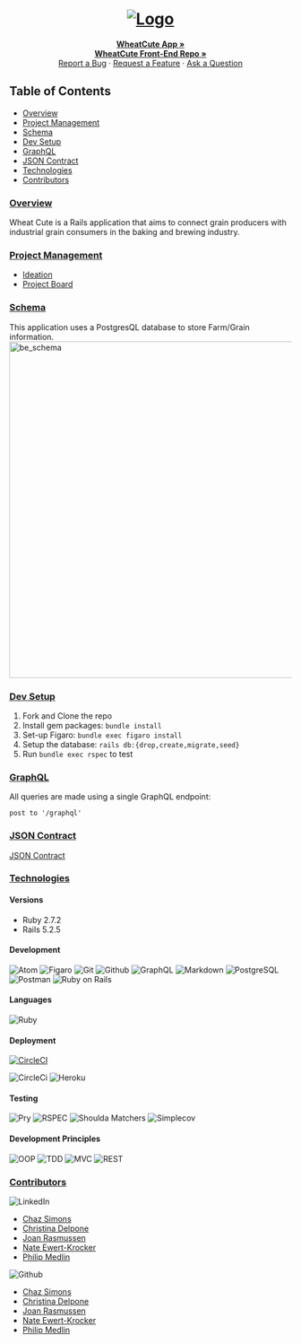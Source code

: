 <h1 align="center">
  <a href="https://github.com/Fair-Trade-Grains/wheat-cute-be">
    <img src="https://user-images.githubusercontent.com/87627363/152444996-f674e3f6-17c9-4729-a635-2883c57395ed.jpg" alt="Logo">
  </a>
</h1>
<div align="center">
  <a href="https://wheat-cute.herokuapp.com/"><strong>WheatCute App »</strong></a>
  <br />
  <a href="https://github.com/Fair-Trade-Grains/frontend"><strong>WheatCute Front-End Repo »</strong></a>
  <br />
  <a href="https://github.com/Fair-Trade-Grains/wheat-cute-be/issues/new?assignees=&labels=bug&template=01_BUG_REPORT.md&title=bug%3A+">Report a Bug</a>
  ·
  <a href="https://github.com/Fair-Trade-Grains/wheat-cute-be/issues/new?assignees=&labels=enhancement&template=02_FEATURE_REQUEST.md&title=feat%3A+">Request a Feature</a>
  ·
  <a href="https://github.com/Fair-Trade-Grains/wheat-cute-be/issues/new?assignees=&labels=question&template=04_SUPPORT_QUESTION.md&title=support%3A+">Ask a Question</a>
</div>

## Table of Contents
- [Overview](#overview)
- [Project Management](#project-management)
- [Schema](#schema)
- [Dev Setup](#dev-setup)
- [GraphQL](#graphql)
- [JSON Contract](#json-contract)
- [Technologies](#technologies)
- [Contributors](#contributors)

### <ins>Overview</ins>
Wheat Cute is a Rails application that aims to connect grain producers with industrial grain consumers in the baking and brewing industry.

### <ins>Project Management</ins>
- [Ideation](https://miro.com/app/board/uXjVOQKpgUY=/?invite_link_id=173812514517)
- [Project Board](https://github.com/orgs/Fair-Trade-Grains/projects/1)

### <ins>Schema</ins>
This application uses a PostgresQL database to store Farm/Grain information.
<img width="600" alt="be_schema" src="https://user-images.githubusercontent.com/81711519/154168823-de46a7fa-f6d7-4c55-ac78-124d122dceea.png">

### <ins>Dev Setup</ins>
1. Fork and Clone the repo
2. Install gem packages: `bundle install`
3. Set-up Figaro: `bundle exec figaro install`
3. Setup the database: `rails db:{drop,create,migrate,seed}`
4. Run `bundle exec rspec` to test

### <ins>GraphQL</ins>
All queries are made using a single GraphQL endpoint:
```
post to '/graphql'
```

### <ins>JSON Contract</ins>
[JSON Contract](https://github.com/Fair-Trade-Grains/wheat-cute-be/blob/main/json_contract.md)

### <ins>Technologies</ins>

#### Versions
- Ruby 2.7.2
- Rails 5.2.5

#### Development
![Atom][Atom-img]
![Figaro][Figaro-img]
![Git][Git-img]
![Github][GitHub-img]
![GraphQL][GraphQL-img]
![Markdown][Markdown-img]
![PostgreSQL][PostgreSQL-img]
![Postman][Postman-img]
![Ruby on Rails][Ruby on Rails-img]

#### Languages
![Ruby][Ruby-img]

#### Deployment
[![CircleCI](https://circleci.com/gh/Fair-Trade-Grains/wheat-cute-be/tree/main.svg?style=svg)](https://circleci.com/gh/Fair-Trade-Grains/wheat-cute-be/tree/main)

![CircleCi][Circle Ci-img]
![Heroku][Heroku-img]

#### Testing
![Pry][Pry-img]
![RSPEC][RSPEC-img]
![Shoulda Matchers][Shoulda Matchers-img]
![Simplecov][Simplecov-img]

#### Development Principles
![OOP][OOP-img]
![TDD][TDD-img]
![MVC][MVC-img]
![REST][REST-img]

### <ins>Contributors</ins>
![LinkedIn][LinkedIn-img]
- [Chaz Simons](https://www.linkedin.com/in/chaz-simons/)
- [Christina Delpone](https://www.linkedin.com/in/christinadelpone)
- [Joan Rasmussen](https://www.linkedin.com/in/joan-elaine-rasmussen/)
- [Nate Ewert-Krocker](https://www.linkedin.com/in/newertkrocker/)
- [Philip Medlin](https://www.linkedin.com/in/phimed/)

![Github][Github-img]
- [Chaz Simons](https://github.com/chazsimons)
- [Christina Delpone](https://github.com/cdelpone)
- [Joan Rasmussen](https://github.com/raz-joan)
- [Nate Ewert-Krocker](https://github.com/NEwertKrocker)
- [Philip Medlin](https://github.com/PhiMed)

<!-- Markdown link & img dfn's -->

<!-- #### Development -->
[Atom-img]: https://img.shields.io/badge/Atom-66595C.svg?&style=flaste&logo=atom&logoColor=white
[Bootstrap-img]: https://img.shields.io/badge/Bootstrap-563D7C?style=for-the-badge&logo=bootstrap&logoColor=white
[Figaro-img]: https://img.shields.io/badge/figaro-b81818.svg?&style=flaste&logo=rubygems&logoColor=white
[Git-img]: https://img.shields.io/badge/Git-F05032.svg?&style=flaste&logo=git&logoColor=white
[GitHub-img]: https://img.shields.io/badge/-GitHub-181717?style=flat&logo=github
[GraphQL-img]: https://img.shields.io/badge/-GraphQL-E10098?style=flat&logo=graphql&logoColor=light-pink
[Markdown-img]: https://img.shields.io/badge/Markdown-000000.svg??style=for-the-badge&logo=markdown&logoColor=white
[PostgreSQL-img]: https://img.shields.io/badge/PostgreSQL-4169E1.svg?&style=flaste&logo=postgresql&logoColor=white
[Postman-img]: https://img.shields.io/badge/Postman-FF6C37?style=flat&logo=postman&logoColor=red
[Rubocop-img]: https://img.shields.io/badge/rubocop-b81818.svg?&style=flaste&logo=rubygems&logoColor=white
[Ruby on Rails-img]: https://img.shields.io/badge/Ruby%20On%20Rails-b81818.svg?&style=flat&logo=rubyonrails&logoColor=white

<!-- #### Languages -->
[ActiveRecord-img]: https://img.shields.io/badge/ActiveRecord-CC0000.svg?&style=flaste&logo=rubyonrails&logoColor=white
[CSS3-img]: https://img.shields.io/badge/CSS3-1572B6.svg?&style=flaste&logo=css3&logoColor=white
[HTML5-img]: https://img.shields.io/badge/HTML5-0EB201.svg?&style=flaste&logo=html5&logoColor=white
[Ruby-img]: https://img.shields.io/badge/Ruby-CC0000.svg?&style=flaste&logo=ruby&logoColor=white

<!-- #### Deployment -->
[Heroku-img]: https://img.shields.io/badge/Heroku-430098.svg?&style=flaste&logo=heroku&logoColor=white
[Circle CI-img]: https://img.shields.io/badge/-CircleCi-brightgreen.svg?logo=LOGO
[Faraday-img]: https://img.shields.io/badge/faraday-b81818.svg?&style=flaste&logo=rubygems&logoColor=white

<!-- #### Testing -->
[Capybara-img]: https://img.shields.io/badge/capybara-b81818.svg?&style=flaste&logo=rubygems&logoColor=white
[Launchy-img]: https://img.shields.io/badge/launchy-b81818.svg?&style=flaste&logo=rubygems&logoColor=white
[Pry-img]: https://img.shields.io/badge/pry-b81818.svg?&style=flaste&logo=rubygems&logoColor=white
[RSPEC-img]: https://img.shields.io/badge/rspec-b81818.svg?&style=flaste&logo=rubygems&logoColor=white
[Shoulda Matchers-img]: https://img.shields.io/badge/shoulda--matchers-b81818.svg?&style=flaste&logo=rubygems&logoColor=white
[Simplecov-img]: https://img.shields.io/badge/simplecov-b81818.svg?&style=flaste&logo=rubygems&logoColor=white
[VCR-img]: https://img.shields.io/badge/vcr-b81818.svg?&style=flaste&logo=rubygems&logoColor=white
[Webmock-img]: https://img.shields.io/badge/webmock-b81818.svg?&style=flaste&logo=rubygems&logoColor=white

<!-- #### Development Principles -->
[OOP-img]: https://img.shields.io/badge/OOP-b81818.svg?&style=flaste&logo=OOP&logoColor=white
[TDD-img]: https://img.shields.io/badge/TDD-b87818.svg?&style=flaste&logo=TDD&logoColor=white
[MVC-img]: https://img.shields.io/badge/MVC-b8b018.svg?&style=flaste&logo=MVC&logoColor=white
[REST-img]: https://img.shields.io/badge/REST-33b818.svg?&style=flaste&logo=REST&logoColor=white

<!-- ### <ins>Contributors</ins> -->
[LinkedIn-img]: https://img.shields.io/badge/LinkedIn-0077B5.svg??style=for-the-badge&logo=linkedin&logoColor=white
